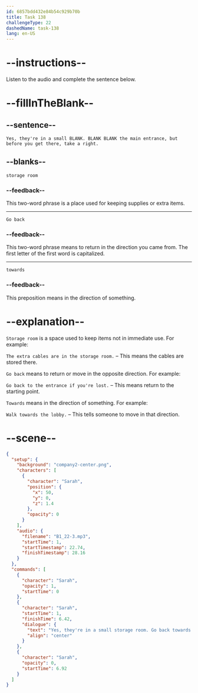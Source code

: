 ```yaml
---
id: 6857bdd432e84b54c929b70b
title: Task 138
challengeType: 22
dashedName: task-138
lang: en-US
---
```


<!-- (Audio) Sarah: Yes, they're in a small storage room. Go back towards the main entrance, but before you get there, take a right. -->

# --instructions--

Listen to the audio and complete the sentence below.

# --fillInTheBlank--

## --sentence--

`Yes, they're in a small BLANK. BLANK BLANK the main entrance, but before you get there, take a right.`

## --blanks--

`storage room`

### --feedback--

This two-word phrase is a place used for keeping supplies or extra items.

---

`Go back`

### --feedback--

This two-word phrase means to return in the direction you came from. The first letter of the first word is capitalized.

---

`towards`

### --feedback--

This preposition means in the direction of something.

# --explanation--

`Storage room` is a space used to keep items not in immediate use. For example:

`The extra cables are in the storage room.` – This means the cables are stored there.

`Go back` means to return or move in the opposite direction. For example:

`Go back to the entrance if you're lost.` – This means return to the starting point.

`Towards` means in the direction of something. For example:

`Walk towards the lobby.` – This tells someone to move in that direction.

# --scene--

```json
{
  "setup": {
    "background": "company2-center.png",
    "characters": [
      {
        "character": "Sarah",
        "position": {
          "x": 50,
          "y": 0,
          "z": 1.4
        },
        "opacity": 0
      }
    ],
    "audio": {
      "filename": "B1_22-3.mp3",
      "startTime": 1,
      "startTimestamp": 22.74,
      "finishTimestamp": 28.16
    }
  },
  "commands": [
    {
      "character": "Sarah",
      "opacity": 1,
      "startTime": 0
    },
    {
      "character": "Sarah",
      "startTime": 1,
      "finishTime": 6.42,
      "dialogue": {
        "text": "Yes, they're in a small storage room. Go back towards the main entrance, but before you get there, take a right.",
        "align": "center"
      }
    },
    {
      "character": "Sarah",
      "opacity": 0,
      "startTime": 6.92
    }
  ]
}
```
